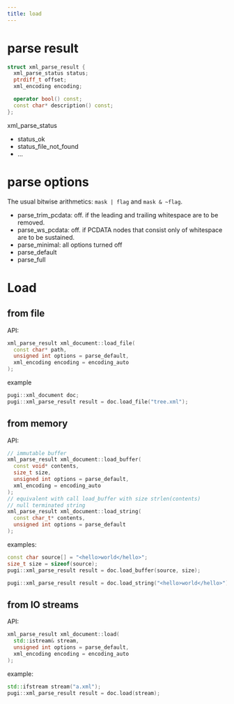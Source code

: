 ```yaml
---
title: load
---
```


# parse result

```c++
struct xml_parse_result {
  xml_parse_status status;
  ptrdiff_t offset;
  xml_encoding encoding;

  operator bool() const;
  const char* description() const;
};
```

xml_parse_status

* status_ok
* status_file_not_found
* ...

# parse options
The usual bitwise arithmetics: `mask | flag` and `mask & ~flag`.

* parse_trim_pcdata: off. if the leading and trailing whitespace are to be removed.
* parse_ws_pcdata: off. if PCDATA nodes that consist only of whitespace are to be sustained.
* parse_minimal: all options turned off
* parse_default
* parse_full


# Load
## from file
API:

```c++
xml_parse_result xml_document::load_file(
  const char* path,
  unsigned int options = parse_default,
  xml_encoding encoding = encoding_auto
);
```

example

```c++
pugi::xml_document doc;
pugi::xml_parse_result result = doc.load_file("tree.xml");
```

## from memory
API:

```c++
// immutable buffer
xml_parse_result xml_document::load_buffer(
  const void* contents,
  size_t size,
  unsigned int options = parse_default,
  xml_encoding = encoding_auto
);
// equivalent with call load_buffer with size strlen(contents)
// null terminated string
xml_parse_result xml_document::load_string(
  const char_t* contents,
  unsigned int options = parse_default
);
```

examples:

```c++
const char source[] = "<hello>world</hello>";
size_t size = sizeof(source);
pugi::xml_parse_result result = doc.load_buffer(source, size);

pugi::xml_parse_result result = doc.load_string("<hello>world</hello>");
```

## from IO streams
API:

```c++
xml_parse_result xml_document::load(
  std::istream& stream,
  unsigned int options = parse_default,
  xml_encoding encoding = encoding_auto
);
```

example:

```c++
std::ifstream stream("a.xml");
pugi::xml_parse_result result = doc.load(stream);
```
